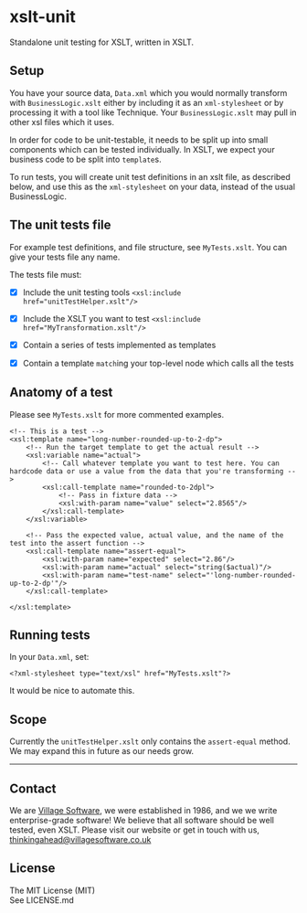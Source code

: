 # xslt-unit

Standalone unit testing for XSLT, written in XSLT.

## Setup

You have your source data, `Data.xml` which you would normally transform with `BusinessLogic.xslt` either by including it as an `xml-stylesheet` or by processing it with a tool like Technique. Your `BusinessLogic.xslt` may pull in other xsl files which it uses.

In order for code to be unit-testable, it needs to be split up into small components which can be tested individually. In XSLT, we expect your business code to be split into `template`s. 

To run tests, you will create unit test definitions in an xslt file, as described below, and use this as the `xml-stylesheet` on your data, instead of the usual BusinessLogic.


## The unit tests file

For example test definitions, and file structure, see `MyTests.xslt`.
You can give your tests file any name.

The tests file must:

 - [x] Include the unit testing tools `<xsl:include href="unitTestHelper.xslt"/>`
 - [x] Include the XSLT you want to test `<xsl:include href="MyTransformation.xslt"/>`
 - [x] Contain a series of tests implemented as templates
 - [x] Contain a template `match`ing your top-level node which calls all the tests
 
 
## Anatomy of a test

Please see `MyTests.xslt` for more commented examples.

	<!-- This is a test -->
	<xsl:template name="long-number-rounded-up-to-2-dp">
		<!-- Run the target template to get the actual result -->
		<xsl:variable name="actual">
			<!-- Call whatever template you want to test here. You can hardcode data or use a value from the data that you're transforming -->
			<xsl:call-template name="rounded-to-2dpl">
				<!-- Pass in fixture data -->
				<xsl:with-param name="value" select="2.8565"/>
			</xsl:call-template> 
		</xsl:variable>
		
		<!-- Pass the expected value, actual value, and the name of the test into the assert function -->
		<xsl:call-template name="assert-equal">
			<xsl:with-param name="expected" select="2.86"/>
			<xsl:with-param name="actual" select="string($actual)"/>
			<xsl:with-param name="test-name" select="'long-number-rounded-up-to-2-dp'"/>
		</xsl:call-template>
		
	</xsl:template>

	
## Running tests

In your `Data.xml`, set:

	<?xml-stylesheet type="text/xsl" href="MyTests.xslt"?>

It would be nice to automate this.


## Scope

Currently the `unitTestHelper.xslt` only contains the `assert-equal` method.
We may expand this in future as our needs grow.

----------

## Contact

We are [Village Software][VS], we were established in 1986, and we we write enterprise-grade software! We believe that all software should be well tested, even XSLT. Please visit our website or get in touch with us, [thinkingahead@villagesoftware.co.uk][email]

[VS]: http://villagesoftware.co.uk
[email]: mailto://thinkingahead@villagesoftware.co.uk

## License

The MIT License (MIT)  
See LICENSE.md